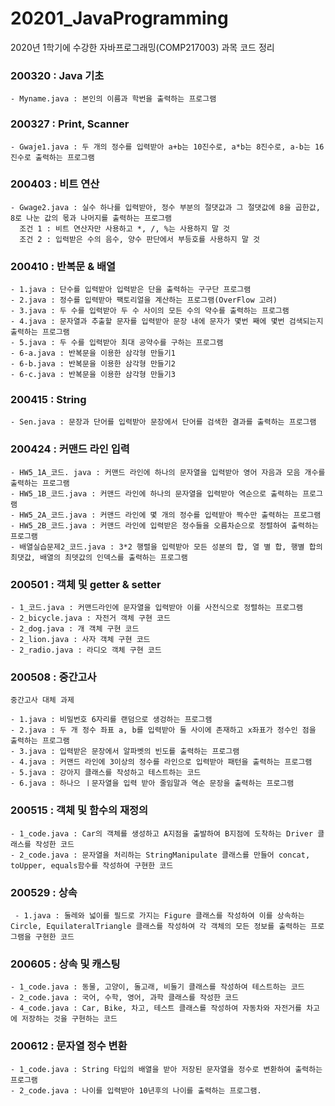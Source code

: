 # 20201_JavaProgramming
2020년 1학기에 수강한 자바프로그래밍(COMP217003) 과목 코드 정리

### 200320 : Java 기초
```
- Myname.java : 본인의 이름과 학번을 출력하는 프로그램
```
### 200327 : Print, Scanner
```
- Gwaje1.java : 두 개의 정수를 입력받아 a+b는 10진수로, a*b는 8진수로, a-b는 16진수로 출력하는 프로그램
```
### 200403 : 비트 연산
```
- Gwage2.java : 실수 하나를 입력받아, 정수 부분의 절댓값과 그 절댓값에 8을 곱한값, 8로 나눈 값의 몫과 나머지를 출력하는 프로그램
  조건 1 : 비트 연산자만 사용하고 *, /, %는 사용하지 말 것
  조건 2 : 입력받은 수의 음수, 양수 판단에서 부등호를 사용하지 말 것
```
### 200410 : 반복문 & 배열
```
- 1.java : 단수를 입력받아 입력받은 단을 출력하는 구구단 프로그램
- 2.java : 정수를 입력받아 팩토리얼을 계산하는 프로그램(OverFlow 고려)
- 3.java : 두 수를 입력받아 두 수 사이의 모든 수의 약수를 출력하는 프로그램
- 4.java : 문자열과 추출할 문자를 입력받아 문장 내에 문자가 몇번 째에 몇번 검색되는지 출력하는 프로그램
- 5.java : 두 수를 입력받아 최대 공약수를 구하는 프로그램
- 6-a.java : 반복문을 이용한 삼각형 만들기1
- 6-b.java : 반복문을 이용한 삼각형 만들기2
- 6-c.java : 반복문을 이용한 삼각형 만들기3
```
### 200415 : String
```
- Sen.java : 문장과 단어를 입력받아 문장에서 단어를 검색한 결과를 출력하는 프로그램
```
### 200424 : 커맨드 라인 입력
```
- HW5_1A_코드. java : 커맨드 라인에 하나의 문자열을 입력받아 영어 자음과 모음 개수를 출력하는 프로그램
- HW5_1B_코드.java : 커맨드 라인에 하나의 문자열을 입력받아 역순으로 출력하는 프로그램
- HW5_2A_코드.java : 커맨드 라인에 몇 개의 정수를 입력받아 짝수만 출력하는 프로그램
- HW5_2B_코드.java : 커맨드 라인에 입력받은 정수들을 오름차순으로 정렬하여 출력하는 프로그램
- 배열실습문제2_코드.java : 3*2 행렬을 입력받아 모든 성분의 합, 열 별 합, 행별 합의 최댓값, 배열의 최뎃값의 인덱스를 출력하는 프로그램
```
### 200501 : 객체 및 getter & setter
```
- 1_코드.java : 커맨드라인에 문자열을 입력받아 이를 사전식으로 정렬하는 프로그램
- 2_bicycle.java : 자전거 객체 구현 코드
- 2_dog.java : 개 객체 구현 코드
- 2_lion.java : 사자 객체 구현 코드
- 2_radio.java : 라디오 객체 구현 코드
```
### 200508 : 중간고사
```
중간고사 대체 과제

- 1.java : 비밀번호 6자리를 랜덤으로 생겅하는 프로그램
- 2.java : 두 개 정수 좌표 a, b를 입력받아 둘 사이에 존재하고 x좌표가 정수인 점을 출력하는 프로그램
- 3.java : 입력받은 문장에서 알파벳의 빈도를 출력하는 프로그램
- 4.java : 커맨드 라인에 3이상의 정수를 라인으로 입력받아 패턴을 출력하는 프로그램
- 5.java : 강아지 클래스를 작성하고 테스트하는 코드
- 6.java : 하나으 ㅣ문자열을 입력 받아 줄임말과 역순 문장을 출력하는 프로그램
```
### 200515 : 객체 및 함수의 재정의
```
- 1_code.java : Car의 객체를 생성하고 A지점을 출발하여 B지점에 도착하는 Driver 클래스를 작성한 코드
- 2_code.java : 문자열을 처리하는 StringManipulate 클래스를 만들어 concat, toUpper, equals함수를 작성하여 구현한 코드
```
### 200529 : 상속
```
 - 1.java : 둘레와 넓이를 필드로 가지는 Figure 클래스를 작성하여 이를 상속하는 Circle, EquilateralTriangle 클래스를 작성하여 각 객체의 모든 정보를 출력하는 프로그램을 구현한 코드
```
### 200605 : 상속 및 캐스팅
```
- 1_code.java : 동물, 고양이, 돌고래, 비둘기 클래스를 작성하여 테스트하는 코드
- 2_code.java : 국어, 수학, 영어, 과학 클래스를 작성한 코드
- 4_code.java : Car, Bike, 차고, 테스트 클래스를 작성하여 자동차와 자전거를 차고에 저장하는 것을 구현하는 코드
```
### 200612 : 문자열 정수 변환
```
- 1_code.java : String 타입의 배열을 받아 저장된 문자열을 정수로 변환하여 출력하는 프로그램
- 2_code.java : 나이를 입력받아 10년후의 나이를 출력하는 프로그램.
```
